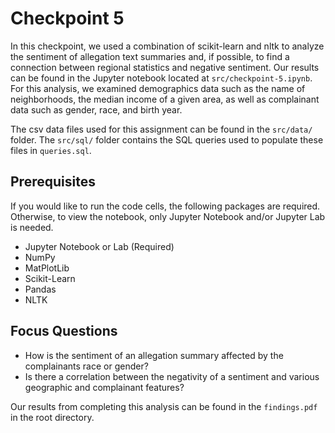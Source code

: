 # Checkpoint 5

In this checkpoint, we used a combination of scikit-learn and nltk to analyze the sentiment of allegation text summaries and, if possible, to find a connection between regional statistics and negative sentiment. Our results can be found in the Jupyter notebook located at `src/checkpoint-5.ipynb`. For this analysis, we examined demographics data such as the name of neighborhoods, the median income of a given area, as well as complainant data such as gender, race, and birth year.

The csv data files used for this assignment can be found in the `src/data/` folder. The `src/sql/` folder contains the SQL queries used to populate these files in `queries.sql`.

## Prerequisites

If you would like to run the code cells, the following packages are required. Otherwise, to view the notebook, only Jupyter Notebook and/or Jupyter Lab is needed.

* Jupyter Notebook or Lab (Required)
* NumPy
* MatPlotLib
* Scikit-Learn
* Pandas
* NLTK

## Focus Questions
* How is the sentiment of an allegation summary affected by the complainants race or gender?
* Is there a correlation between the negativity of a sentiment and various geographic and complainant features?

Our results from completing this analysis can be found in the `findings.pdf` in the root directory.